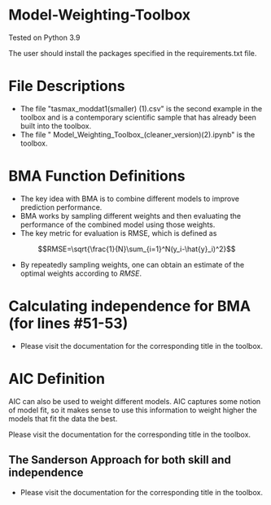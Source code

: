 # Model-Weighting-Toolbox
Tested on Python 3.9

The user should install the packages specified in the requirements.txt file.

# File Descriptions

* The file "tasmax_moddat1(smaller) (1).csv" is the second example in the toolbox and is a contemporary scientific sample that has already been built into the toolbox.
* The file " Model_Weighting_Toolbox_(cleaner_version)(2).ipynb" is the toolbox.

# BMA Function Definitions

*   The key idea with BMA is to combine different models to improve prediction performance.
*   BMA works by sampling different weights and then evaluating the performance of the combined model using those weights.
* The key metric for evaluation is RMSE, which is defined as
```math
RMSE=\sqrt{\frac{1}{N}\sum_{i=1}^N(y_i-\hat{y}_i)^2}
```
* By repeatedly sampling weights, one can obtain an estimate of the optimal weights according to $RMSE$.

# Calculating independence for BMA (for lines #51-53)

* Please visit the documentation for the corresponding title in the toolbox.

# AIC Definition

AIC can also be used to weight different models. AIC captures some notion of model fit, so it makes sense to use this information to weight higher the models that fit the data the best. 

Please visit the documentation for the corresponding title in the toolbox.

## The Sanderson Approach for both skill and independence

* Please visit the documentation for the corresponding title in the toolbox.
